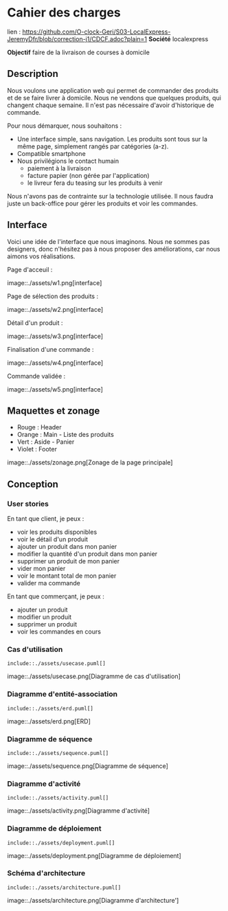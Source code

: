# Cahier des charges
lien : https://github.com/O-clock-Geri/S03-LocalExpress-JeremyDfr/blob/correction-j1/CDCF.adoc?plain=1
**Société**  localexpress

**Objectif** faire de la livraison de courses à domicile

## Description 

Nous voulons une application web qui permet de commander des produits et de se faire livrer à domicile. Nous ne vendons que quelques produits, qui changent chaque semaine. Il n'est pas nécessaire d'avoir d'historique de commande.

Pour nous démarquer, nous souhaitons :

- Une interface simple, sans navigation. Les produits sont tous sur la même page, simplement rangés par catégories (a-z).
- Compatible smartphone
- Nous privilégions le contact humain
    * paiement à la livraison
    * facture papier (non gérée par l'application)
    * le livreur fera du teasing sur les produits à venir

Nous n'avons pas de contrainte sur la technologie utilisée. Il nous faudra juste un back-office pour gérer les produits et voir les commandes.

## Interface

Voici une idée de l'interface que nous imaginons. Nous ne sommes pas designers, donc n'hésitez pas à nous proposer des améliorations, car nous aimons vos réalisations.

Page d'acceuil :

image::./assets/w1.png[interface]

Page de sélection des produits :

image::./assets/w2.png[interface]

Détail d'un produit :

image::./assets/w3.png[interface]

Finalisation d'une commande :

image::./assets/w4.png[interface]

Commande validée :

image::./assets/w5.png[interface]

## Maquettes et zonage

* Rouge : Header
* Orange : Main - Liste des produits
* Vert : Aside - Panier
* Violet : Footer

image::./assets/zonage.png[Zonage de la page principale]

## Conception

### User stories

En tant que client, je peux :

* voir les produits disponibles
* voir le détail d'un produit
* ajouter un produit dans mon panier
* modifier la quantité d'un produit dans mon panier
* supprimer un produit de mon panier
* vider mon panier
* voir le montant total de mon panier
* valider ma commande

En tant que commerçant, je peux :

* ajouter un produit
* modifier un produit
* supprimer un produit
* voir les commandes en cours

### Cas d'utilisation

```plantuml
include::./assets/usecase.puml[]
```

image::./assets/usecase.png[Diagramme de cas d'utilisation]

### Diagramme d'entité-association

```plantuml
include::./assets/erd.puml[]
```

image::./assets/erd.png[ERD]

### Diagramme de séquence

```plantuml
include::./assets/sequence.puml[]
```

image::./assets/sequence.png[Diagramme de séquence]

### Diagramme d'activité

```plantuml
include::./assets/activity.puml[]
```

image::./assets/activity.png[Diagramme d'activité]

### Diagramme de déploiement


```plantuml
include::./assets/deployment.puml[]
```

image::./assets/deployment.png[Diagramme de déploiement]

### Schéma d'architecture

```plantuml
include::./assets/architecture.puml[]
```

image::./assets/architecture.png[Diagramme d'architecture']